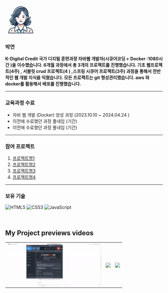 <img align="center" src="https://github.com/pyeonm30/pyeonm30/blob/main/upload/01.jpg?raw=true" width="100"/>
<br>

### 박연
**K-Digital Credit 국가 디지털 훈련과정 자바웹 개발자(시큐어코딩 + Docker :1080시간 )을 이수했습니다. 6개월 과정에서 총 3개의 프로젝트를 진행했습니다. 기초 웹프로젝트(4주) , 서블릿 crud 프로젝트(4 ) ,스프링 시큐어 프로젝트(3주) 과정을 통해서 전반적인 웹 개발 지식을 익혔습니다. 모든 프로젝트는 git 형성관리했습니다. aws 와 docker를 활용해서 배포를 진행했습니다.**

--- 

### 교육과정 수료 
* 자바 웹 개발 (Docker) 양성 과정 (2023.10.10 ~ 2024.04.24 )
* 이전에 수료했던 과정 풀네임 (기간)
* 이전에 수료했던 과정 풀네임 (기간)

---

### 참여 프로젝트 
1. [프로젝트명1 ](https://yeonmitc.github.io/)
2. [프로젝트명2](about:blank)
3. [프로젝트명3](about:blank)
4. [프로젝트명4](배포링크)

---

### 보유 기술 

![HTML5](https://img.shields.io/badge/-HTML5-F05032?style=for-the-badge&logo=html5&logoColor=ffffff)
![CSS3](https://img.shields.io/badge/-CSS3-007ACC?style=for-the-badge&logo=css3)
![JavaScript](https://img.shields.io/badge/-JavaScript-%23F7DF1C?style=for-the-badge&logo=javascript&logoColor=000000&labelColor=%23F7DF1C&color=%23FFCE5A)


<br>

<h2>My Project previews videos</h2>
<table>
  <tbody>
    <tr>
      <td>
        <a href="https://www.youtube.com/본인프로젝트시연유트브" title="프로젝트1">
          <img align="center" src="https://github.com/pyeonm30/pyeonm30/blob/main/upload/project1.gif?raw=true" width="300px" >
        </a>
      </td>
      <td>
      <a href="https://www.youtube.com/본인프로젝트시연유트브" title="프로젝트2">
          <img align="center" src="https://github.com/pyeonm30/pyeonm30c/blob/main/upload/profile.PNG?raw=true" width="300px" >
        </a>
      </td>
      <td>
       <a href="https://www.youtube.com/본인프로젝트시연유트브" title="프로젝트3">
          <img align="center" src="https://github.com/pyeonm30/pyeonm30c/blob/main/upload/profile.PNG?raw=true" width="300px" >
        </a>
      </td>
    </tr>
  </tbody>
</table>

<br/>
<br/>
